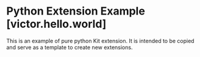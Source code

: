 # Python Extension Example [victor.hello.world]

This is an example of pure python Kit extension. It is intended to be copied and serve as a template to create new extensions.

